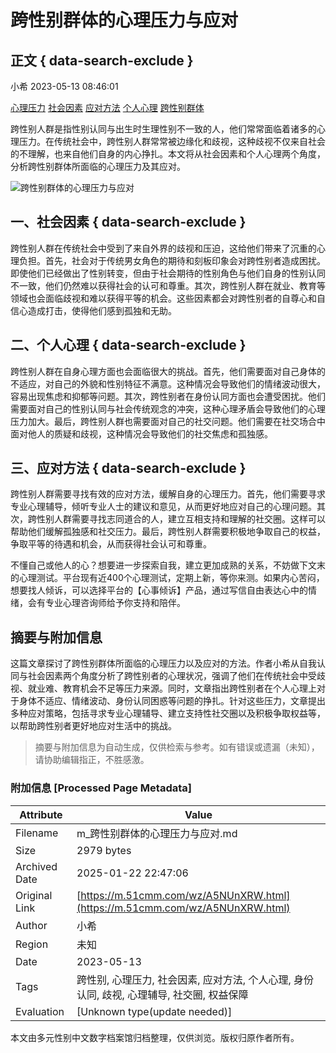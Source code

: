 # 跨性别群体的心理压力与应对

## 正文 { data-search-exclude }


小希  2023-05-13 08:46:01

[心理压力](/tag/1617.html) [社会因素](/tag/1917.html) [应对方法](/tag/2139.html) [个人心理](/tag/4856.html) [跨性别群体](/tag/45941.html)

跨性别人群是指性别认同与出生时生理性别不一致的人，他们常常面临着诸多的心理压力。在传统社会中，跨性别人群常常被边缘化和歧视，这种歧视不仅来自社会的不理解，也来自他们自身的内心挣扎。本文将从社会因素和个人心理两个角度，分析跨性别群体所面临的心理压力及其应对。

![跨性别群体的心理压力与应对](https://ossqdy.ycpai.cn/xlcms/site/2021-12/8/200/2021120815102487.jpg)

## 一、社会因素 { data-search-exclude }

跨性别人群在传统社会中受到了来自外界的歧视和压迫，这给他们带来了沉重的心理负担。首先，社会对于传统男女角色的期待和刻板印象会对跨性别者造成困扰。即使他们已经做出了性别转变，但由于社会期待的性别角色与他们自身的性别认同不一致，他们仍然难以获得社会的认可和尊重。其次，跨性别人群在就业、教育等领域也会面临歧视和难以获得平等的机会。这些因素都会对跨性别者的自尊心和自信心造成打击，使得他们感到孤独和无助。

## 二、个人心理 { data-search-exclude }

跨性别人群在自身心理方面也会面临很大的挑战。首先，他们需要面对自己身体的不适应，对自己的外貌和性别特征不满意。这种情况会导致他们的情绪波动很大，容易出现焦虑和抑郁等问题。其次，跨性别者在身份认同方面也会遭受困扰。他们需要面对自己的性别认同与社会传统观念的冲突，这种心理矛盾会导致他们的心理压力加大。最后，跨性别人群也需要面对自己的社交问题。他们需要在社交场合中面对他人的质疑和歧视，这种情况会导致他们的社交焦虑和孤独感。

## 三、应对方法 { data-search-exclude }

跨性别人群需要寻找有效的应对方法，缓解自身的心理压力。首先，他们需要寻求专业心理辅导，倾听专业人士的建议和意见，从而更好地应对自己的心理问题。其次，跨性别人群需要寻找志同道合的人，建立互相支持和理解的社交圈。这样可以帮助他们缓解孤独感和社交压力。最后，跨性别人群需要积极地争取自己的权益，争取平等的待遇和机会，从而获得社会认可和尊重。

不懂自己或他人的心？想要进一步探索自我，建立更加成熟的关系，不妨做下文末的心理测试。平台现有近400个心理测试，定期上新，等你来测。如果内心苦闷，想要找人倾诉，可以选择平台的【心事倾诉】产品，通过写信自由表达心中的情绪，会有专业心理咨询师给予你支持和陪伴。
<!-- tcd_original_link https://m.51cmm.com/wz/A5NUnXRW.html -->


## 摘要与附加信息

<!-- tcd_abstract -->
这篇文章探讨了跨性别群体所面临的心理压力以及应对的方法。作者小希从自我认同与社会因素两个角度分析了跨性别者的心理状况，强调了他们在传统社会中受歧视、就业难、教育机会不足等压力来源。同时，文章指出跨性别者在个人心理上对于身体不适应、情绪波动、身份认同困惑等问题的挣扎。针对这些压力，文章提出多种应对策略，包括寻求专业心理辅导、建立支持性社交圈以及积极争取权益等，以帮助跨性别者更好地应对生活中的挑战。
<!-- tcd_abstract_end -->

> 摘要与附加信息为自动生成，仅供检索与参考。如有错误或遗漏（未知），请协助编辑指正，不胜感激。

### 附加信息 [Processed Page Metadata]

| Attribute       | Value                                  |
|-----------------|----------------------------------------|
| Filename        | m_跨性别群体的心理压力与应对.md                             |
| Size            | 2979 bytes                           |
| Archived Date   | 2025-01-22 22:47:06                             |
| Original Link   | [https://m.51cmm.com/wz/A5NUnXRW.html](https://m.51cmm.com/wz/A5NUnXRW.html)                       |
| Author          | 小希                               |
| Region          | 未知                               |
| Date            | 2023-05-13                                 |
| Tags            | 跨性别, 心理压力, 社会因素, 应对方法, 个人心理, 身份认同, 歧视, 心理辅导, 社交圈, 权益保障                                 |
| Evaluation            | [Unknown type(update needed)]                                 |
<!-- tcd_table_end -->

本文由多元性别中文数字档案馆归档整理，仅供浏览。版权归原作者所有。

